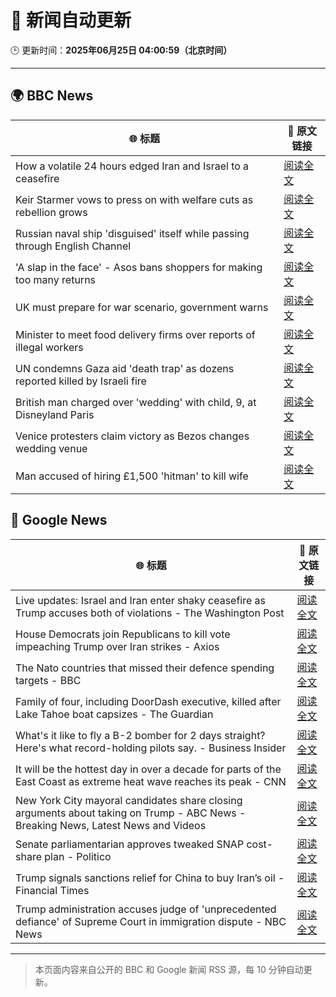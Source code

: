 # 🧠 新闻自动更新

🕒 更新时间：**2025年06月25日 04:00:59（北京时间）**

---

## 🌍 BBC News

| 🌐 标题 | 🔗 原文链接 |
|--------|-------------|
| How a volatile 24 hours edged Iran and Israel to a ceasefire | [阅读全文](https://www.bbc.com/news/articles/c3vdpeq606do) |
| Keir Starmer vows to press on with welfare cuts as rebellion grows | [阅读全文](https://www.bbc.com/news/articles/c04dn3v616yo) |
| Russian naval ship 'disguised' itself while passing through English Channel | [阅读全文](https://www.bbc.com/news/articles/c62gq6y62d1o) |
| 'A slap in the face' - Asos bans shoppers for making too many returns | [阅读全文](https://www.bbc.com/news/articles/cnvmj4e81nzo) |
| UK must prepare for war scenario, government warns | [阅读全文](https://www.bbc.com/news/articles/cpqnlxr43zdo) |
| Minister to meet food delivery firms over reports of illegal workers | [阅读全文](https://www.bbc.com/news/articles/cj615p5y5kko) |
| UN condemns Gaza aid 'death trap' as dozens reported killed by Israeli fire | [阅读全文](https://www.bbc.com/news/articles/c15wz2ee05do) |
| British man charged over 'wedding' with child, 9, at Disneyland Paris | [阅读全文](https://www.bbc.com/news/articles/c0l4z2z7rk4o) |
| Venice protesters claim victory as Bezos changes wedding venue | [阅读全文](https://www.bbc.com/news/articles/cd0vjr07570o) |
| Man accused of hiring £1,500 'hitman' to kill wife | [阅读全文](https://www.bbc.com/news/articles/cg5zym26v10o) |

## 📰 Google News

| 🌐 标题 | 🔗 原文链接 |
|--------|-------------|
| Live updates: Israel and Iran enter shaky ceasefire as Trump accuses both of violations - The Washington Post | [阅读全文](https://news.google.com/rss/articles/CBMikAFBVV95cUxQVnFjRHNCakdsSEtoTzBUMS1CbXhialExdE1JYmc5SmJSeGdMZjNabXYtRVdfckUxRy1hVGhYVGphOTlsaWs1REFsNDJubHdSUXFxYWZFM0lTX1QxUVFsM0twVkRiWi1hUXppRXNwR0k2ZnJMd21WUDRxNGE2b2NqYzlJdFE3Q256VUMtWW1uaXM?oc=5) |
| House Democrats join Republicans to kill vote impeaching Trump over Iran strikes - Axios | [阅读全文](https://news.google.com/rss/articles/CBMihwFBVV95cUxNWDQ4N29VZVpjUVBxT0tIUWZPRWQtZDFTODFLZ2dZTHNOeFAxamZTVExSY2loWlduM1lJazNlQ29YeVRoMGMyZ1BBSnV2bE44T1Z0bEI5TG1ITDVPLUw1aXdKQmlqSTZ6M0FmcU5kR1d2LTJlZnJBWnJWZTdoalNuQlE2M1Q1ajQ?oc=5) |
| The Nato countries that missed their defence spending targets - BBC | [阅读全文](https://news.google.com/rss/articles/CBMiWkFVX3lxTE5ibnI3c1lOaDljdDB6S0gyRE1EWmEzNHQ4LXliWm1GaUFOeG94UERQOG9ReUUxQmVXUHBMZXNZdWxUbVNxM2JkV1Nhb2dPZXpIVkx6RC1acjZod9IBX0FVX3lxTE1KcGdyMkpEMXlpeDNLTThjUkEzanNRbzlVQ1BpSHNCakdqZDBDb3lnQlJycm4teENzLTNjd2VuVWppNWJza01xZE40WjhNeTNGVUNDS0ZnaHVlZWpBU0p3?oc=5) |
| Family of four, including DoorDash executive, killed after Lake Tahoe boat capsizes - The Guardian | [阅读全文](https://news.google.com/rss/articles/CBMilAFBVV95cUxPRGh4QVY4OEp6X2diUEtyaTlJVGQxYm5FNE5mdWNraTZpd1JrTFF6dW54ZmVNdzNpaGo5QzREdW0zcVQ1cXBjb3kzVUlFbWpMbnNncXEySVhsc0gzVk81aUFnMV9SWUdCcjE1dTBVb0VqVE9TekZXcFNWY0t6LTdkUThhX29nOHFOTHNxZGVxbTEya3RW?oc=5) |
| What's it like to fly a B-2 bomber for 2 days straight? Here's what record-holding pilots say. - Business Insider | [阅读全文](https://news.google.com/rss/articles/CBMiiAFBVV95cUxNb2J4WjhqX3NtVHZQcjBfRTZMQ1Z3TWJybnVUNkhMSEtYUnAxRWJub0Z6SHlSTGVJSmI4N1pSZjhGckdPek5USU1lNnpBZlNjeXl1cVFYQUY4cE05YUwzaXN2M0dMNVo0dk8yX0VJV1E0YVA5Zl9NVklydklWMmFFOHRMdFZER1o2?oc=5) |
| It will be the hottest day in over a decade for parts of the East Coast as extreme heat wave reaches its peak - CNN | [阅读全文](https://news.google.com/rss/articles/CBMidkFVX3lxTFAxNHpkSllTTTlGUHRyWndISFM3VDRuR3F2QkVtRHBJdmN4N2t2Y2xibW05NW5pemFUUHowaU9ObWRhd1JpRDk2YmNFeGlYZzlVY25KTzFnVFBQY2hDX0RrM2Fhdjk3cXhYcHdwM3dCbkU2Y19rdFHSAXtBVV95cUxQYS1GcVhISGV5QnhzRmI5SUQ1VVF2ek9zR09kblY3Y3NRb1ZHbTVGTmJ2Y1dBX0dFSjRLRDJ3WFJOc2RsYVN2b0ZWdy1yUVNTWW5rVmRhVkVnN29GZjJFeEtTSHJUdGszeW9hT2I0bUtzblVzY0Q4bnJCQTQ?oc=5) |
| New York City mayoral candidates share closing arguments about taking on Trump - ABC News - Breaking News, Latest News and Videos | [阅读全文](https://news.google.com/rss/articles/CBMiqwFBVV95cUxONkxYdkdIZ0ZEeTFzM0JPdGV1aU1XN24xSERSS1F5UzE1NDQwZXlzR0t1YkVsMmY0eFVudlFnT1JXZ2J0eEpGMGphVVdGakc3Q0txTEstbGM2SHlsYWV1YWhnSTdXaTdkWFFXSDdxRElvY2M5akMzX1dZeTNTX3FqZE1iUlNEdktOc0ZlWm9RUWRRanZtYjNKaVY5Z3ZobzA1UlRDNFQtWlBWT2_SAbABQVVfeXFMTlZQdHU2LWZycm1jMUxKWUlEN2QyYWFZT244N2g1Z3BwbXJJdnZId3hBa29nWFpwQVdDbzRuRjRnaG5PWUNmeDNBUnV2eERXQjgtUTdTdHpRem1nRE9XRmdMS0hXTXU2TjJHQWNfTmpaZFdlZ09SRG1ZdEF2QkJMR2t0dVhhalpGMkJTVUc1UnlvYzRVT1lSTjFteGVDRnZfdGNOVXRQYk1VTmNkMDhvTlQ?oc=5) |
| Senate parliamentarian approves tweaked SNAP cost-share plan - Politico | [阅读全文](https://news.google.com/rss/articles/CBMixgFBVV95cUxPXzJxaFhpWkpLLVVOb3gzaTVfb2FUUzNSNlZySjdXMXcyb2hkWU0wU2VKRE5MN3NuOWJQSG1BZmE3eEIta0E0Z0RITTUzMEFDMURraGpDSVduRXdnaDVWQU9NVE92QlRQSk1SVkZVcEdTRGQ2Vms3aWtoUElJdkJpTVBrWFFBLUhXVHlzZmVkcWV5RUtxNDNPU0dxcDNrM25fb2hlT2diNW5WMGZZdFQ4cDYzbExKcGdobUU0cGRSLVo2c0s5YWc?oc=5) |
| Trump signals sanctions relief for China to buy Iran’s oil - Financial Times | [阅读全文](https://news.google.com/rss/articles/CBMicEFVX3lxTE1WOEZfU294ajl6SU52amlVc0p6LVZMQldzSEZ0MXdLUnROUTcybFZTS2p3dXJPS2NuemFrMVdJcmVLR1QyZ0NiWkRtU0sxb1JqVFZ1NVVHbUtaZGZRSFoxWkZURHRSaVZfMzg0ZWdKQ0Y?oc=5) |
| Trump administration accuses judge of 'unprecedented defiance' of Supreme Court in immigration dispute - NBC News | [阅读全文](https://news.google.com/rss/articles/CBMixwFBVV95cUxORU13QkJIYUpRc3VITDU1N2x6anBMenlUR2JUZ0J0TWVEUUp4Q1NGYVNNV19RdF8tRFZFeXpvQ3hVTm5UcW9pdUNleHJPU05ZTm1FZ0RPV0FMUzUzSmtwZV9GR3lmZl9vajdCUHJLVjRLMlZwcExuZGlrOHV6T1VIcGg5YVY0Z3pQZlhpVTh1ZG1lM1V2STBwUkozdnJHR21XZDdmTjFrMDUyZU9qMzNuTUNseHBOcC03NFZfb2JNX09xTFAyVVBV0gFWQVVfeXFMUE5aMWt5TWpIdk5KaVdHMkJ6ZDNIODB5MWZ1dDV4X3M5Z1I4TzlnZVIzTGc1ek9rZ1M3MEhYZ29uZVVBWWg5aXljeXFLWmYxQWNJQ1U0ZWc?oc=5) |

---
> 本页面内容来自公开的 BBC 和 Google 新闻 RSS 源，每 10 分钟自动更新。